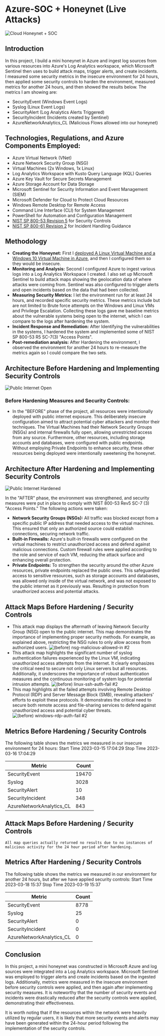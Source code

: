 # Azure-SOC + Honeynet (Live Attacks)
![Cloud Honeynet + SOC](https://github.com/user-attachments/assets/6d3313ea-7501-41f4-b0cf-4e806d702553)





## Introduction

In this project, I build a mini honeynet in Azure and ingest log sources from various resources into Azure's Log Analytics workspace, which Microsoft Sentinel then uses to build attack maps, trigger alerts, and create incidents. I measured some security metrics in the insecure environment for 24 hours, then applied some security controls to harden the environment, measured metrics for another 24 hours, and then showed the results below. The metrics I am showing are:

- SecurityEvent (Windows Event Logs)
- Syslog (Linux Event Logs)
- SecurityAlert (Log Analytics Alerts Triggered)
- SecurityIncident (Incidents created by Sentinel)
- AzureNetworkAnalytics_CL (Malicious Flows allowed into our honeynet)

## Technologies, Regulations, and Azure Components Employed:
- Azure Virtual Network (VNet)
- Azure Network Security Group (NSG)
- Virtual Machines (2x Windows, 1x Linux)
- Log Analytics Workspace with Kusto Query Language (KQL) Queries
- Azure Key Vault for Secure Secrets Management
- Azure Storage Account for Data Storage
- Microsoft Sentinel for Security Information and Event Management (SIEM)
- Microsoft Defender for Cloud to Protect Cloud Resources
- Windows Remote Desktop for Remote Access
- Command Line Interface (CLI) for System Management
- PowerShell for Automation and Configuration Management
- [NIST SP 800-53 Revision 5](https://csrc.nist.gov/pubs/sp/800/53/r5/upd1/final) for Security Controls
- [NIST SP 800-61 Revision 2](https://www.nist.gov/privacy-framework/nist-sp-800-61) for Incident Handling Guidance

## Methodology
- **Creating the Honeynet:** First I [deployed A Linux Virtual Machine and a Windows 10 Virtual Machine in Azure](https://github.com/Jlagerstrom12/Creating-Honeypot-In-Azure/blob/main/README.md), and then I configured them so they would be insecure.
- **Monitoring and Analysis:** Second I configured Azure to ingest various logs into a Log Analytics Workspace I created. I also set up Microsoft Sentinel to build attack maps showing the geolocation data of where attacks were coming from. Sentinel was also configured to trigger alerts and open incidents based on the data that had been collected.
- **Measuring Security Metrics:** I let the environment run for at least 24 hours, and recorded specific security metrics. These metrics include but are not limited to Brute force attempts on the Windows and Linux VMs and Privilege Escalation. Collecting these logs gave me baseline metrics about the vulnerable systems being open to the internet, which I can compare to the logs after hardening the system.
-  **Incident Response and Remediation:** After Identifying the vulnerabilities in the systems, I hardened the system and implemented some of NIST SP 800-53 R5 SC-7(3) "Access Points".
-  **Post-remediation analysis:** After Hardening the environment, I observed the environment for another 24 hours to re-measure the metrics again so I could compare the two sets.

## Architecture Before Hardening and Implementing Security Controls
![Public Internet Open](https://github.com/user-attachments/assets/a30b1986-5dd4-474b-a99f-e615ac3e48f2)

### Before Hardening Measures and Security Controls: 

- In the "BEFORE" phase of the project, all resources were intentionally deployed with public internet exposure. This deliberately insecure configuration aimed to attract potential cyber attackers and monitor their techniques. The Virtual Machines had their Network Security Groups (NSGs) and internal firewalls fully open, allowing unrestricted access from any source. Furthermore, other resources, including storage accounts and databases, were configured with public endpoints. Without employing Private Endpoints to enhance security, these other resources being deployed were intentionally sweetening the honeynet.




## Architecture After Hardening and Implementing Security Controls
![Public Internet Hardened](https://github.com/user-attachments/assets/8f75036c-3b04-489d-93b9-3e0a5fee6f42)

In the "AFTER" phase, the environment was strengthened, and security measures were put in place to comply with NIST 800-53 Rev5 SC-7 (3) "Access Points." The following actions were taken:
  - **Network Security Groups (NSGs):** All traffic was blocked except from a specific public IP address that needed access to the virtual machines. This ensured that only an authorized source could establish connections, securing network traffic.
  - **Built-in Firewalls:** Azure's built-in firewalls were configured on the virtual machines to restrict unauthorized access and defend against malicious connections. Custom firewall rules were applied according to the role and service of each VM, reducing the attack surface and enhancing overall protection.
  - **Private Endpoints:** To strengthen the security around the other Azure resources, private endpoints replaced the public ones. This safeguarded access to sensitive resources, such as storage accounts and databases, was allowed only inside of the virtual network, and was not exposed to the public internet as it previously was. Resulting in protection from unauthorized access and potential attacks.

## Attack Maps Before Hardening / Security Controls

- This attack map displays the aftermath of leaving Network Security Group (NSG) open to the public internet. This map demonstrates the importance of implementing proper security methods. For example, as explained above, restricting the NSG rules to only allow access from authorized users. 
![(before) nsg-malicious-allowed-in #2](https://github.com/user-attachments/assets/52645569-ae02-4e52-866f-d20f09ceb9dc)<br> 
- This attack map highlights the significant number of syslog authentication failures experienced by the Linux VM, indicating unauthorized access attempts from the internet. It clearly emphasizes the critical need to secure not only Linux servers but all resources. Additionally, it underscores the importance of robust authentication measures and the continuous monitoring of system logs for potential intrusion attempts.
![(before) linux-ssh-auth-fail #2](https://github.com/user-attachments/assets/b64585c1-07c5-4097-95c9-d5d85e2c17c2)<br>
- This map highlights all the failed attempts involving Remote Desktop Protocol (RDP) and Server Message Block (SMB), revealing attackers' efforts to exploit these protocols. It demonstrates the critical need to secure both remote access and file-sharing services to defend against unauthorized access and potential cyber threats.
![(before) windows-rdp-auth-fail #2](https://github.com/user-attachments/assets/7443e4bf-0a25-4bd6-bf3e-d4c233a0ed30)<br>

## Metrics Before Hardening / Security Controls

The following table shows the metrics we measured in our insecure environment for 24 hours:
Start Time 2023-03-15 17:04:29
Stop Time 2023-03-16 17:04:29

| Metric                   | Count
| ------------------------ | -----
| SecurityEvent            | 19470
| Syslog                   | 3028
| SecurityAlert            | 10
| SecurityIncident         | 348
| AzureNetworkAnalytics_CL | 843

## Attack Maps Before Hardening / Security Controls

```All map queries actually returned no results due to no instances of malicious activity for the 24 hour period after hardening.```

## Metrics After Hardening / Security Controls

The following table shows the metrics we measured in our environment for another 24 hours, but after we have applied security controls:
Start Time 2023-03-18 15:37
Stop Time	2023-03-19 15:37

| Metric                   | Count
| ------------------------ | -----
| SecurityEvent            | 8778
| Syslog                   | 25
| SecurityAlert            | 0
| SecurityIncident         | 0
| AzureNetworkAnalytics_CL | 0

## Conclusion

In this project, a mini honeynet was constructed in Microsoft Azure and log sources were integrated into a Log Analytics workspace. Microsoft Sentinel was employed to trigger alerts and create incidents based on the ingested logs. Additionally, metrics were measured in the insecure environment before security controls were applied, and then again after implementing security measures. It is noteworthy that the number of security events and incidents were drastically reduced after the security controls were applied, demonstrating their effectiveness.

It is worth noting that if the resources within the network were heavily utilized by regular users, it is likely that more security events and alerts may have been generated within the 24-hour period following the implementation of the security controls.

